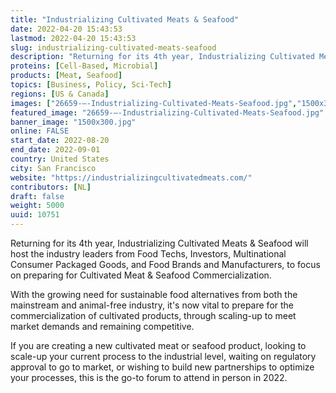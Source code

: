 ```yaml
---
title: "Industrializing Cultivated Meats & Seafood"
date: 2022-04-20 15:43:53
lastmod: 2022-04-20 15:43:53
slug: industrializing-cultivated-meats-seafood
description: "Returning for its 4th year, Industrializing Cultivated Meats & Seafood will host the industry leaders from Food Techs, Investors, Multinational Consumer Packaged Goods, and Food Brands and Manufacturers, to focus on preparing for Cultivated Meat & Seafood Commercialization.With the growing need for sustainable food alternatives from both the mainstream and animal-free industry, it’s now vital to prepare for the commercialization of cultivated products, through scaling-up to meet market demands and remaining competitive."
proteins: [Cell-Based, Microbial]
products: [Meat, Seafood]
topics: [Business, Policy, Sci-Tech]
regions: [US & Canada]
images: ["26659-–-Industrializing-Cultivated-Meats-Seafood.jpg","1500x300.jpg"]
featured_image: "26659-–-Industrializing-Cultivated-Meats-Seafood.jpg"
banner_image: "1500x300.jpg"
online: FALSE
start_date: 2022-08-20
end_date: 2022-09-01
country: United States
city: San Francisco
website: "https://industrializingcultivatedmeats.com/"
contributors: [NL]
draft: false
weight: 5000
uuid: 10751
---
```

Returning for its 4th year, Industrializing Cultivated Meats & Seafood
will host the industry leaders from Food Techs, Investors, Multinational
Consumer Packaged Goods, and Food Brands and Manufacturers, to focus on
preparing for Cultivated Meat & Seafood Commercialization.

With the growing need for sustainable food alternatives from both the
mainstream and animal-free industry, it's now vital to prepare for the
commercialization of cultivated products, through scaling-up to meet
market demands and remaining competitive.

If you are creating a new cultivated meat or seafood product, looking to
scale-up your current process to the industrial level, waiting on
regulatory approval to go to market, or wishing to build new
partnerships to optimize your processes, this is the go-to forum to
attend in person in 2022.

